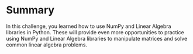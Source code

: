# Summary

In this challenge, you learned how to use NumPy and Linear Algebra libraries in Python. These will provide even more opportunities to practice using NumPy and Linear Algebra libraries to manipulate matrices and solve common linear algebra problems.